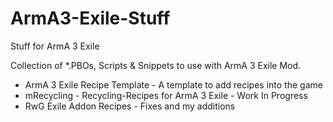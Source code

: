 # ArmA3-Exile-Stuff
Stuff for ArmA 3 Exile

Collection of *.PBOs, Scripts & Snippets to use with ArmA 3 Exile Mod.

- ArmA 3 Exile Recipe Template - A template to add recipes into the game
- mRecycling - Recycling-Recipes for ArmA 3 Exile - Work In Progress
- RwG Exile Addon Recipes - Fixes and my additions
